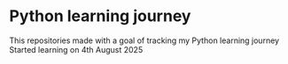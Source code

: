# Python learning journey
This repositories made with a goal of tracking my Python learning journey
Started learning on 4th August 2025
